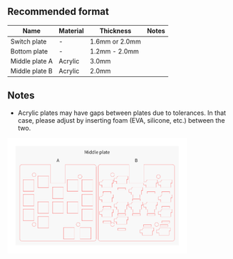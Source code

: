 ## Recommended format
Name                        |Material |Thickness      |Notes
----------------------------|---------|---------------|-----
Switch plate                |-        |1.6mm or 2.0mm |
Bottom plate                |-        |1.2mm - 2.0mm  |
Middle plate A              |Acrylic  |3.0mm          |
Middle plate B              |Acrylic  |2.0mm          |

## Notes
* Acrylic plates may have gaps between plates due to tolerances. In that case, please adjust by inserting foam (EVA, silicone, etc.) between the two.

<img src="../../img/plate/plate-overview_01.jpg" width="80%">
